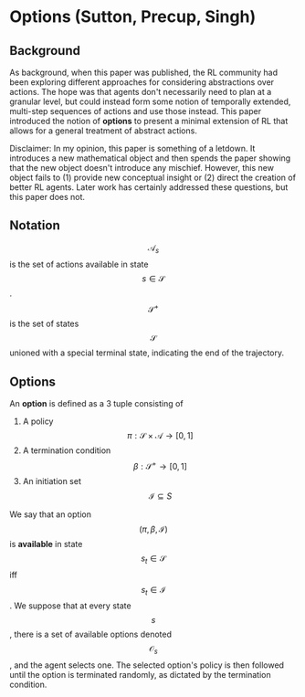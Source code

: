 # Options (Sutton, Precup, Singh)

## Background

As background, when this paper was published, the RL community had been exploring
different approaches for considering abstractions over actions. The hope was that
agents don't necessarily need to plan at a granular level, but could instead
form some notion of temporally extended, multi-step sequences of actions and
use those instead. This paper introduced the notion of __options__ to present a
minimal extension of RL that allows for a general treatment of abstract actions.

Disclaimer: In my opinion, this paper is something of a letdown. It introduces a new
mathematical object and then spends the paper showing that the new object doesn't 
introduce any mischief. However, this new object fails to (1) provide new conceptual
insight or (2) direct the creation of better RL agents. Later work has certainly
addressed these questions, but this paper does not.

## Notation

$$\mathcal{A}_s$$ is the set of actions available in state $$s \in \mathcal{S}$$.
$$\mathcal{S}^+$$ is the set of states $$\mathcal{S}$$ unioned with a special terminal 
state, indicating the end of the trajectory. 

## Options

An __option__ is defined as a 3 tuple consisting of 

1. A policy $$\pi: \mathcal{S} \times \mathcal{A} \rightarrow [0, 1]$$
2. A termination condition $$\beta: \mathcal{S}^+ \rightarrow [0, 1]$$
3. An initiation set $$\mathcal{I} \subseteq S$$

We say that an option $$(\pi, \beta, \mathcal{I})$$ is __available__ in state
$$s_t \in \mathcal{S}$$ iff $$s_t \in \mathcal{I}$$. We suppose that at every
state $$s$$, there is a set of available options denoted $$\mathcal{O}_s$$, and
the agent selects one. The selected option's policy is then followed until
the option is terminated randomly, as dictated by the termination condition.